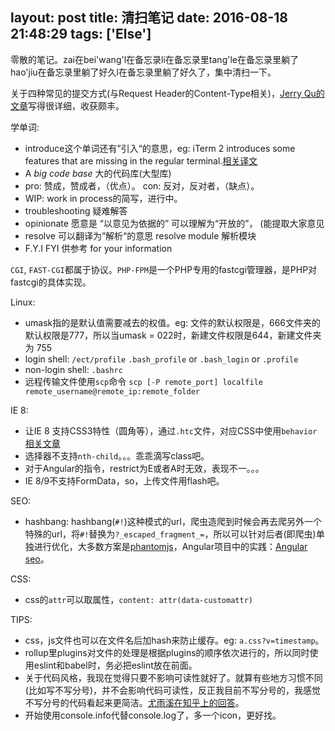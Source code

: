 layout: post
title: 清扫笔记
date: 2016-08-18 21:48:29
tags: ['Else']
---

零散的笔记。zai在bei'wang'l在备忘录li在备忘录里tang'le在备忘录里躺了hao'jiu在备忘录里躺了好久l在备忘录里躺了好久了，集中清扫一下。
<!--more-->

关于四种常见的提交方式(与Request Header的Content-Type相关)，[Jerry Qu的文章](https://imququ.com/post/four-ways-to-post-data-in-http.html)写得很详细，收获颇丰。

学单词:
- introduce这个单词还有”引入“的意思，eg: iTerm 2 introduces some features that are missing in the regular terminal.[相关译文](http://www.zcfy.cc/article/become-a-command-line-power-user-with-oh-my-zsh-and-z-920.html)
- A *big code base* 大的代码库(大型库)
- pro: 赞成，赞成者，（优点）。 con: 反对，反对者，（缺点）。 
- WIP: work in process的简写，进行中。
- troubleshooting 疑难解答
- opinionate 愿意是 “以意见为依据的” 可以理解为“开放的”， (能提取大家意见
- resolve 可以翻译为”解析“的意思  resolve module 解析模块
- F.Y.I   FYI 供参考 for your information

`CGI`, `FAST-CGI`都属于协议。`PHP-FPM`是一个PHP专用的fastcgi管理器，是PHP对fastcgi的具体实现。

Linux:
- umask指的是默认值需要减去的权值。eg: 文件的默认权限是，666文件夹的默认权限是777，所以当umask = 022时，新建文件权限是644，新建文件夹为 755
- login shell: `/ect/profile` `.bash_profile`  or `.bash_login` or `.profile`
- non-login shell: `.bashrc`
- 远程传输文件使用`scp`命令 `scp [-P remote_port] localfile remote_username@remote_ip:remote_folder`

IE 8:
- 让IE 8 支持CSS3特性（圆角等），通过`.htc`文件，对应CSS中使用`behavior`[相关文章](http://www.zhangxinxu.com/wordpress/2010/04/%E8%AE%A9ie6ie7ie8%E6%B5%8F%E8%A7%88%E5%99%A8%E6%94%AF%E6%8C%81css3%E5%B1%9E%E6%80%A7/)
- 选择器不支持`nth-child`。。。乖乖滴写class吧。
- 对于Angular的指令，restrict为E或者A时无效，表现不一。。。
- IE 8/9不支持FormData，so，上传文件用flash吧。

SEO:
- hashbang: hashbang(`#!`)这种模式的url，爬虫造爬到时候会再去爬另外一个特殊的url，将`#!`替换为`?_escaped_fragment_=`，所以可以针对后者(即爬虫)单独进行优化，大多数方案是[phantomjs](http://phantomjs.org/)，Angular项目中的实践：[Angular seo](https://github.com/steeve/angular-seo)。

CSS:
- css的`attr`可以取属性，`content: attr(data-customattr)`

TIPS:
- css，js文件也可以在文件名后加hash来防止缓存。eg: `a.css?v=timestamp`。
- rollup里plugins对文件的处理是根据plugins的顺序依次进行的，所以同时使用eslint和babel时，务必把eslint放在前面。
- 关于代码风格，我现在觉得只要不影响可读性就好了。就算有些地方习惯不同(比如写不写分号)，并不会影响代码可读性，反正我目前不写分号的，我感觉不写分号的代码看起来更简洁。[尤雨溪在知乎上的回答](https://www.zhihu.com/question/20298345/answer/49551142)。
- 开始使用console.info代替console.log了，多一个icon，更好找。

